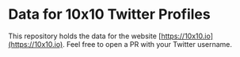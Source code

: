 # Data for 10x10 Twitter Profiles

This repository holds the data for the website [https://10x10.io](https://10x10.io). Feel free
to open a PR with your Twitter username.
